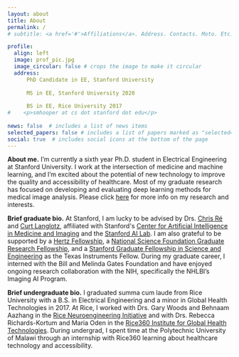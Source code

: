 ```yaml
---
layout: about
title: About
permalink: /
# subtitle: <a href='#'>Affiliations</a>. Address. Contacts. Moto. Etc.

profile:
  align: left
  image: prof_pic.jpg
  image_circular: false # crops the image to make it circular
  address: 
      PhD Candidate in EE, Stanford University
      
      MS in EE, Stanford University 2020
      
      BS in EE, Rice University 2017
#    <p>smhooper at cs dot stanford dot edu</p>
    
news: false  # includes a list of news items
selected_papers: false # includes a list of papers marked as "selected={true}"
social: true  # includes social icons at the bottom of the page
---
```



**About me.** I’m currently a sixth year Ph.D. student in Electrical Engineering at Stanford University. I work at the intersection of medicine and machine learning, and I’m excited about the potential of new technology to improve the quality and accessibility of healthcare. Most of my graduate research has focused on developing and evaluating deep learning methods for medical image analysis. Please click [here](https://sarahmhooper.github.io/research/) for more info on my research and interests. 

**Brief graduate bio.** At Stanford, I am lucky to be advised by Drs. [Chris Ré](https://cs.stanford.edu/~chrismre/) and [Curt Langlotz](https://profiles.stanford.edu/curtis-langlotz), affiliated with Stanford's [Center for Artificial Intelligence in Medicine and Imaging](https://aimi.stanford.edu/) and the [Stanford AI Lab](https://ai.stanford.edu/). I am also grateful to be supported by a [Hertz Fellowship](https://www.hertzfoundation.org/the-fellowship/), a [National Science Foundation Graduate Research Fellowship](https://www.nsfgrfp.org/), and a [Stanford Graduate Fellowship in Science and Engineering](https://vpge.stanford.edu/fellowships-funding/sgf) as the Texas Instruments Fellow. During my graduate career, I interned with the Bill and Melinda Gates Foundation and have enjoyed ongoing research collaboration with the NIH, specifically the NHLBI’s Imaging AI Program. 

**Brief undergraduate bio.** I graduated summa cum laude from Rice University with a B.S. in Electrical Engineering and a minor in Global Health Technologies in 2017. At Rice, I worked with Drs. Gary Woods and Behnaam Aazhang in the [Rice Neuroengineering Initiative](https://neuroengineering.rice.edu/) and with Drs. Rebecca Richards-Kortum and Maria Oden in the [Rice360 Institute for Global Health Technologies](https://www.rice360.rice.edu/). During  undergrad, I spent time at the Polytechnic University of Malawi through an internship with Rice360 learning about healthcare technology and accessibility. 
